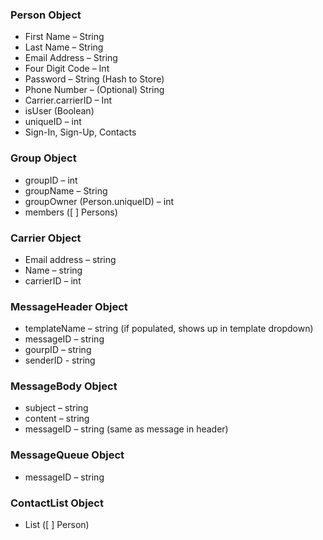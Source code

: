 ### Person Object
- First Name – String
- Last Name – String
- Email Address – String
- Four Digit Code – Int
- Password – String (Hash to Store)
- Phone Number – (Optional) String
- Carrier.carrierID – Int
- isUser (Boolean)
- uniqueID – int 
- Sign-In, Sign-Up, Contacts 

### Group Object
- groupID – int
- groupName – String
- groupOwner (Person.uniqueID) – int
- members ([ ] Persons)

### Carrier Object
- Email address – string
- Name – string
- carrierID – int

### MessageHeader Object
- templateName – string (if populated, shows up in template dropdown)
- messageID – string
- gourpID – string
- senderID - string

### MessageBody Object
- subject – string
- content – string
- messageID – string (same as message in header)

### MessageQueue Object
- messageID – string

### ContactList Object
- List ([ ] Person)

